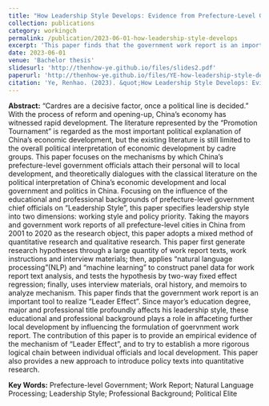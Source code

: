 ```yaml
---
title: "How Leadership Style Develops: Evidence from Prefecture-Level Government Work Report in China"
collection: publications
category: workingch
permalink: /publication/2023-06-01-how-leadership-style-develops
excerpt: 'This paper finds that the government work report is an important tool to realize “Leader Effect”. Since mayor’s education degree, major and professional title profoundly affects his leadership style, these educational and professional background plays a role in affaceting further local development by influencing the formulation of goervnment work report.'
date: 2023-06-01
venue: 'Bachelor thesis'
slidesurl: 'http://thenhow-ye.github.io/files/slides2.pdf'
paperurl: 'http://thenhow-ye.github.io/files/YE-how-leadership-style-develops.pdf'
citation: 'Ye, Renhao. (2023). &quot;How Leadership Style Develops: Evidence from Prefecture-Level Government Work Report in China.&quot; <i>Peking University Bachelor Thesis</i>.'
---
```


**Abstract:** “Cardres are a decisive factor, once a political line is decided.” With the process of reform and opening-up, China’s economy has witnessed rapid development. The literature represented by the “Promotion Tournament” is regarded as the most important political explanation of China’s economic development, but the existing literature is still limited to the overall political interpretation of economic development by cadre groups. This paper focuses on the mechanisms by which China’s prefecture-level government officials attach their personal will to local development, and theoretically dialogues with the classical literature on the political interpretation of China’s economic development and local government and politics in China. Focusing on the influence of the educational and professional backgrounds of prefecture-level government chief officials on “Leadership Style”, this paper specifies leadership style into two dimensions: working style and policy priority. Taking the mayors and government work reports of all prefecture-level cities in China from 2001 to 2020 as the research object, this paper adopts a mixed method of quantitative research and qualitative research. This paper first generate research hypotheses through a large quantity of work report texts, work instructions and interview materials; then, applies “natural language processing”(NLP) and “machine learning” to construct panel data for work report text analysis, and tests the hypothesis by two-way fixed effect regression; finally, uses interview materials, oral history, and memoirs to analyze mechanism. This paper finds that the government work report is an important tool to realize “Leader Effect”. Since mayor’s education degree, major and professional title profoundly affects his leadership style, these educational and professional background plays a role in affaceting further local development by influencing the formulation of goervnment work report. The contribution of this paper is to provide an empirical evidence of the mechanism of “Leader Effect”, and to try to establish a more rigorous logical chain between individual officials and local development. This paper also provides a new approach to introduce policy texts into quantitative research.

**Key Words:** Prefecture-level Government; Work Report; Natural Language Processing; Leadership Style; Professional Background; Political Elite

